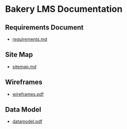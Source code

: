 # Bakery LMS Documentation

## Requirements Document
- [requirements.md](requirements.md)

## Site Map
- [sitemap.md](sitemap.md)

## Wireframes
- [wireframes.pdf](wireframes.pdf)

## Data Model
- [datamodel.pdf](datamodel.pdf)
